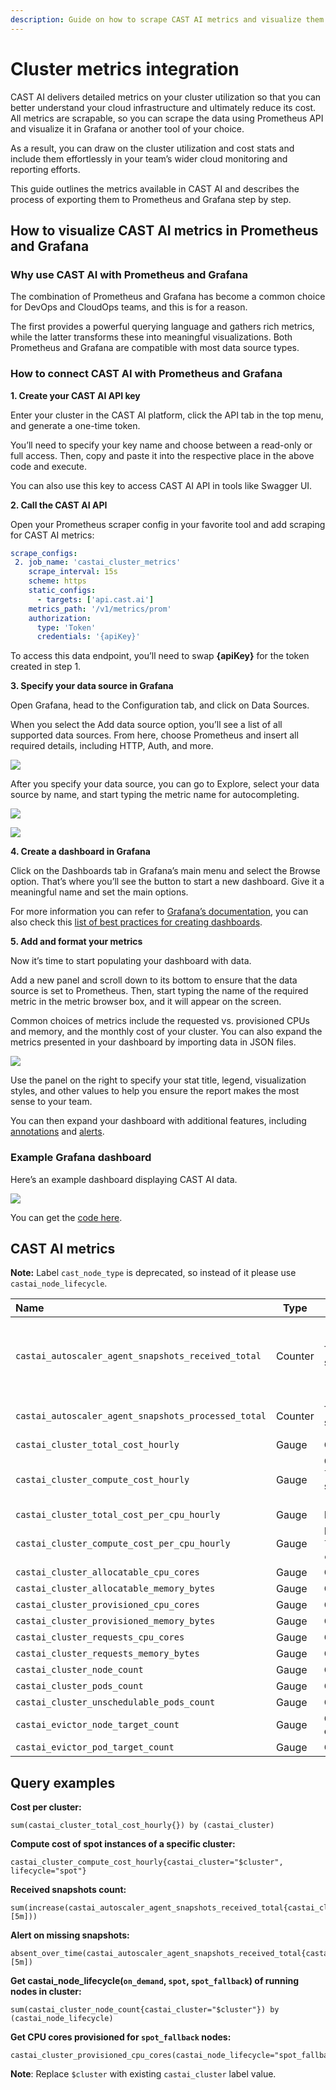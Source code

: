 ```yaml
---
description: Guide on how to scrape CAST AI metrics and visualize them in Grafana
---
```


# Cluster metrics integration

CAST AI delivers detailed metrics on your cluster utilization so that you can better understand your cloud infrastructure and ultimately reduce its cost. All metrics are scrapable, so you can scrape the data using Prometheus API and visualize it in Grafana or another tool of your choice.

As a result, you can draw on the cluster utilization and cost stats and include them effortlessly in your team’s wider cloud monitoring and reporting efforts.

This guide outlines the metrics available in CAST AI and describes the process of exporting them to Prometheus and Grafana step by step.

## How to visualize CAST AI metrics in Prometheus and Grafana

### Why use CAST AI with Prometheus and Grafana

The combination of Prometheus and Grafana has become a common choice for DevOps and CloudOps teams, and this is for a reason.

The first provides a powerful querying language and gathers rich metrics, while the latter transforms these into meaningful visualizations. Both Prometheus and Grafana are compatible with most data source types.

### How to connect CAST AI with Prometheus and Grafana

**1. Create your CAST AI API key**

Enter your cluster in the CAST AI platform, click the API tab in the top menu, and generate a one-time token.

You’ll need to specify your key name and choose between a read-only or full access. Then, copy and paste it into the respective place in the above code and execute.

You can also use this key to access CAST AI API in tools like Swagger UI.

**2. Call the CAST AI API**

Open your Prometheus scraper config in your favorite tool and add scraping for CAST AI metrics:

```yaml
scrape_configs:
 2. job_name: 'castai_cluster_metrics'
    scrape_interval: 15s
    scheme: https
    static_configs:
      - targets: ['api.cast.ai']
    metrics_path: '/v1/metrics/prom'
    authorization:
      type: 'Token'
      credentials: '{apiKey}'
```

To access this data endpoint, you’ll need to swap **{apiKey}** for the token created in step 1.

**3. Specify your data source in Grafana**

Open Grafana, head to the Configuration tab, and click on Data Sources.

When you select the Add data source option, you’ll see a list of all supported data sources. From here, choose Prometheus and insert all required details, including HTTP, Auth, and more.

![](metrics-images/1_grafana_data_source.png)

After you specify your data source, you can go to Explore, select your data source by name, and start typing the metric name for autocompleting.

![](metrics-images/2_grafana_metric_name.png)

![](metrics-images/3_grafana_metric_name_view.png)

**4. Create a dashboard in Grafana**

Click on the Dashboards tab in Grafana’s main menu and select the Browse option. That’s where you’ll see the button to start a new dashboard. Give it a meaningful name and set the main options.

For more information you can refer to [Grafana’s documentation](https://grafana.com/docs/grafana/latest/dashboards/), you can also check this [list of best practices for creating dashboards](https://grafana.com/docs/grafana/latest/best-practices/best-practices-for-creating-dashboards/).

**5. Add and format your metrics**

Now it’s time to start populating your dashboard with data.

Add a new panel and scroll down to its bottom to ensure that the data source is set to Prometheus. Then, start typing the name of the required metric in the metric browser box, and it will appear on the screen.

Common choices of metrics include the requested vs. provisioned CPUs and memory, and the monthly cost of your cluster. You can also expand the metrics presented in your dashboard by importing data in JSON files.

![](metrics-images/4_grafana_panel.png)

Use the panel on the right to specify your stat title, legend, visualization styles, and other values to help you ensure the report makes the most sense to your team.

You can then expand your dashboard with additional features, including [annotations](https://grafana.com/docs/grafana/latest/dashboards/annotations/) and [alerts](https://grafana.com/docs/grafana/latest/alerting/).

### Example Grafana dashboard

Here’s an example dashboard displaying CAST AI data.

![](metrics-images/5_grafana_ready_dashboard.png)

You can get the [code here](https://docs.cast.ai/assets/example-metrics-dashboard.json).

## CAST AI metrics

**Note:** Label `cast_node_type` is deprecated, so instead of it please use `castai_node_lifecycle`.

| Name                                                | Type    | Description                                                                                                                    | Action                                        |
| :-------------------------------------------------- | ------- | ------------------------------------------------------------------------------------------------------------------------------ | --------------------------------------------- |
| `castai_autoscaler_agent_snapshots_received_total`  | Counter | The CAST AI Autoscaler agent snapshots received total.                                                                         | Check if the Agent is running in the cluster. |
| `castai_autoscaler_agent_snapshots_processed_total` | Counter | The CAST AI Autoscaler agent snapshots processed total.                                                                        | Contact CAST AI support.                      |
| `castai_cluster_total_cost_hourly`                  | Gauge   | Cluster total hourly cost.                                                                                                     |                                               |
| `castai_cluster_compute_cost_hourly`                | Gauge   | Cluster compute cost. Has a `lifecycle` dimensions which can be summed up to a total cost: `[on_demand, spot_fallback, spot]`. |                                               |
| `castai_cluster_total_cost_per_cpu_hourly`          | Gauge   | Normalized cost per CPU.                                                                                                       |                                               |
| `castai_cluster_compute_cost_per_cpu_hourly`        | Gauge   | Normalized cost per CPU. Has a `lifecycle` dimension, similar to `castai_cluster_compute_cost_hourly`.                         |                                               |
| `castai_cluster_allocatable_cpu_cores`              | Gauge   | Cluster allocatable CPU cores.                                                                                                 |                                               |
| `castai_cluster_allocatable_memory_bytes`           | Gauge   | Cluster allocatable memory.                                                                                                    |                                               |
| `castai_cluster_provisioned_cpu_cores`              | Gauge   | Cluster provisioned CPU cores.                                                                                                 |                                               |
| `castai_cluster_provisioned_memory_bytes`           | Gauge   | Cluster provisioner memory.                                                                                                    |                                               |
| `castai_cluster_requests_cpu_cores`                 | Gauge   | Cluster requested CPU cores.                                                                                                   |                                               |
| `castai_cluster_requests_memory_bytes`              | Gauge   | Cluster requested memory.                                                                                                      |                                               |
| `castai_cluster_node_count`                         | Gauge   | Cluster nodes count.                                                                                                           |                                               |
| `castai_cluster_pods_count`                         | Gauge   | Cluster pods count.                                                                                                            |                                               |
| `castai_cluster_unschedulable_pods_count`           | Gauge   | Cluster unschedulable pods count.                                                                                              |                                               |
| `castai_evictor_node_target_count`                  | Gauge   | CAST AI Evictor targeted nodes count.                                                                                          |                                               |
| `castai_evictor_pod_target_count`                   | Gauge   | CAST AI Evictor targeted pods count.                                                                                           |                                               |

## Query examples

**Cost per cluster:**

```
sum(castai_cluster_total_cost_hourly{}) by (castai_cluster)
```

**Compute cost of spot instances of a specific cluster:**

```
castai_cluster_compute_cost_hourly{castai_cluster="$cluster", lifecycle="spot"}
```

**Received snapshots count:**

```
sum(increase(castai_autoscaler_agent_snapshots_received_total{castai_cluster="$cluster"}[5m]))
```

**Alert on missing snapshots:**

```
absent_over_time(castai_autoscaler_agent_snapshots_received_total{castai_cluster="$cluster"}[5m])
```

**Get castai_node_lifecycle(`on_demand`, `spot`, `spot_fallback`) of running nodes in cluster:**

```
sum(castai_cluster_node_count{castai_cluster="$cluster"}) by (castai_node_lifecycle)
```

**Get CPU cores provisioned for `spot_fallback` nodes:**

```
castai_cluster_provisioned_cpu_cores(castai_node_lifecycle="spot_fallback")
```

**Note**: Replace `$cluster` with existing `castai_cluster` label value.
